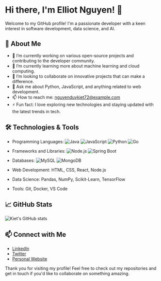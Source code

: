 # Hi there, I'm Elliot Nguyen! 👋

Welcome to my GitHub profile! I'm a passionate developer with a keen interest in software development, data science, and AI.

## 🚀 About Me

- 🔭 I’m currently working on various open-source projects and contributing to the developer community.
- 🌱 I’m currently learning more about machine learning and cloud computing.
- 👯 I’m looking to collaborate on innovative projects that can make a difference.
- 💬 Ask me about Python, JavaScript, and anything related to web development.
- 📫 How to reach me: nguyenduykiet72@example.com
- ⚡ Fun fact: I love exploring new technologies and staying updated with the latest trends in tech.

## 🛠️ Technologies & Tools

- Programming Languages: 
  ![Java](https://img.shields.io/badge/Java-ED8B00?style=for-the-badge&logo=java&logoColor=white)
  ![JavaScript](https://img.shields.io/badge/JavaScript-F7DF1E?style=for-the-badge&logo=javascript&logoColor=black)
  ![Python](https://img.shields.io/badge/Python-3776AB?style=for-the-badge&logo=python&logoColor=white)
  ![Go](https://img.shields.io/badge/Go-00ADD8?style=for-the-badge&logo=go&logoColor=white)
  
- Frameworks and Libraries:
  ![Node.js](https://img.shields.io/badge/Node.js-43853D?style=for-the-badge&logo=node.js&logoColor=white)
  ![Spring Boot](https://img.shields.io/badge/Spring_Boot-6DB33F?style=for-the-badge&logo=spring-boot&logoColor=white)
  
- Databases:
  ![MySQL](https://img.shields.io/badge/MySQL-4479A1?style=for-the-badge&logo=mysql&logoColor=white)
  ![MongoDB](https://img.shields.io/badge/MongoDB-47A248?style=for-the-badge&logo=mongodb&logoColor=white)

- Web Development: HTML, CSS, React, Node.js
- Data Science: Pandas, NumPy, Scikit-Learn, TensorFlow
- Tools: Git, Docker, VS Code

## 📈 GitHub Stats

![Kiet's GitHub stats](https://github-readme-stats.vercel.app/api?username=nguyenduykiet72&show_icons=true&theme=radical)

## 📫 Connect with Me

- [LinkedIn](https://www.linkedin.com/in/nguyenduykiet72)
- [Twitter](https://twitter.com/nguyenduykiet72)
- [Personal Website](https://nguyenduykiet72.dev)

Thank you for visiting my profile! Feel free to check out my repositories and get in touch if you'd like to collaborate on something amazing.

